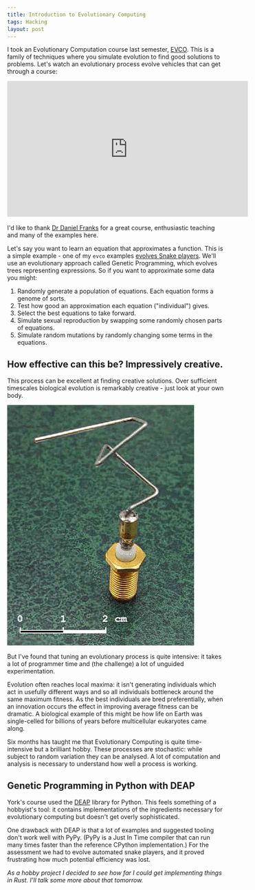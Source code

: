 ```yaml
---
title: Introduction to Evolutionary Computing
tags: Hacking
layout: post
---
```

I took an Evolutionary Computation course last semester, [EVCO](https://www.cs.york.ac.uk/postgraduate/modules/evco.html). This is a family of techniques where you simulate evolution to find good solutions to problems. Let's watch an evolutionary process evolve vehicles that can get through a course:

<p style="text-align: center;"><iframe width="560" height="315" src="https://www.youtube.com/embed/uxourrlPlf8" frameborder="0" allowfullscreen></iframe></p>

I'd like to thank [Dr Daniel Franks](https://www.york.ac.uk/biology/research/ecology-evolution/daniel-franks/) for a great course, enthusiastic teaching and many of the examples here.

Let's say you want to learn an equation that approximates a function. This is a simple example - one of my `evco` examples [evolves Snake players](https://github.com/46bit/evco/blob/v0.2.1/examples/snake.rs). We'll use an evolutionary approach called Genetic Programming, which evolves trees representing expressions.<!--more--> So if you want to approximate some data you might:

1. Randomly generate a population of equations. Each equation forms a genome of sorts.
2. Test how good an approximation each equation ("individual") gives.
3. Select the best equations to take forward.
4. Simulate sexual reproduction by swapping some randomly chosen parts of equations.
5. Simulate random mutations by randomly changing some terms in the equations.

## How effective can this be? Impressively creative.

This process can be excellent at finding creative solutions. Over sufficient timescales biological evolution is remarkably creative - just look at your own body.

![**NASA [evolved this antenna](https://en.wikipedia.org/wiki/Evolved_antenna) for a 2006 mission.**](/assets/evolved-antenna.jpg)

But I've found that tuning an evolutionary process is quite intensive: it takes a lot of programmer time and (the challenge) a lot of unguided experimentation.

Evolution often reaches local maxima: it isn't generating individuals which act in usefully different ways and so all individuals bottleneck around the same maximum fitness. As the best individuals are bred preferentially, when an innovation occurs the effect in improving average fitness can be dramatic. A biological example of this might be how life on Earth was single-celled for billions of years before multicellular eukaryotes came along.

Six months has taught me that Evolutionary Computing is quite time-intensive but a brilliant hobby. These processes are stochastic: while subject to random variation they can be analysed. A lot of computation and analysis is necessary to understand how well a process is working.

## Genetic Programming in Python with DEAP

York's course used the [DEAP](http://deap.readthedocs.io/en/master/) library for Python. This feels something of a hobbyist's tool: it contains implementations of the ingredients necessary for evolutionary computing but doesn't get overly sophisticated.

One drawback with DEAP is that a lot of examples and suggested tooling don't work well with PyPy. (PyPy is a Just In Time compiler that can run many times faster than the reference CPython implementation.) For the assessment we had to evolve automated snake players, and it proved frustrating how much potential efficiency was lost.

*As a hobby project I decided to see how far I could get implementing things in Rust. I'll talk some more about that tomorrow.*
